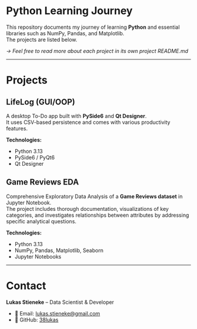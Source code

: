 # Python Learning Journey

This repository documents my journey of learning **Python** and essential libraries such as NumPy, Pandas, and Matplotlib.  
The projects are listed below.  

*-> Feel free to read more about each project in its own project README.md*

---

# Projects

## LifeLog (GUI/OOP)
A desktop To-Do app built with **PySide6** and **Qt Designer**.  
It uses CSV-based persistence and comes with various productivity features.  

**Technologies:**
- Python 3.13  
- PySide6 / PyQt6  
- Qt Designer


## Game Reviews EDA
Comprehensive Exploratory Data Analysis of a **Game Reviews dataset** in Jupyter Notebook.  
The project includes thorough documentation, visualizations of key categories, and investigates relationships between attributes by addressing specific analytical questions.  

**Technologies:**
- Python 3.13  
- NumPy, Pandas, Matplotlib, Seaborn  
- Jupyter Notebooks  

---

# Contact
**Lukas Stieneke** – Data Scientist & Developer  

- 📧 Email: lukas.stieneke@gmail.com  
- 🐙 GitHub: [38lukas](https://github.com/38lukas)  
